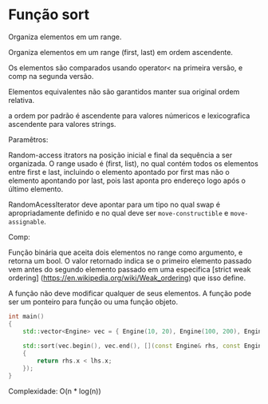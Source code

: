 # Função sort

Organiza elementos em um range.

Organiza elementos em um range (first, last) em ordem ascendente.

Os elementos são comparados usando operator< na primeira versão, e comp na segunda versão.

Elementos equivalentes não são garantidos manter sua original ordem relativa.

a ordem por padrão é ascendente para valores númericos e lexicografica ascendente para valores strings.

Paramêtros:

  Random-access itrators na posição inicial e final da sequência a ser organizada. O range usado é (first, list),
  no qual contém todos os elementos entre first e last, incluindo o elemento apontado por first mas não o 
  elemento apontando por last, pois last aponta pro endereço logo após o último elemento.
  
  RandomAcessIterator deve apontar para um tipo no qual swap é apropriadamente definido e no qual deve ser
  `move-constructible` e `move-assignable`.
  
  
Comp:

  Função binária que aceita dois elementos no range como argumento, e retorna um bool. O valor retornado
  indica se o primeiro elemento passado vem antes do segundo elemento passado em uma especifica [strict weak ordering]
  (https://en.wikipedia.org/wiki/Weak_ordering) que isso define.
  
  A função não deve modificar qualquer de seus elementos.
  A função pode ser um ponteiro para função ou uma função objeto.
  
  ```cpp
  int main()
  {
      std::vector<Engine> vec = { Engine(10, 20), Engine(100, 200), Engine(1000, 2000) };   
      
      std::sort(vec.begin(), vec.end(), [](const Engine& rhs, const Engine& lhs) 
      { 
          return rhs.x < lhs.x;  
      });
  }
  ```    

  Complexidade: O(n * log(n))
